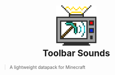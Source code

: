 <h1 align="center">
  <img src="datapack/pack.png" width="128" height="128" style="image-rendering: pixelated"><br/>
  Toolbar Sounds
</h1>

> A lightweight datapack for Minecraft
